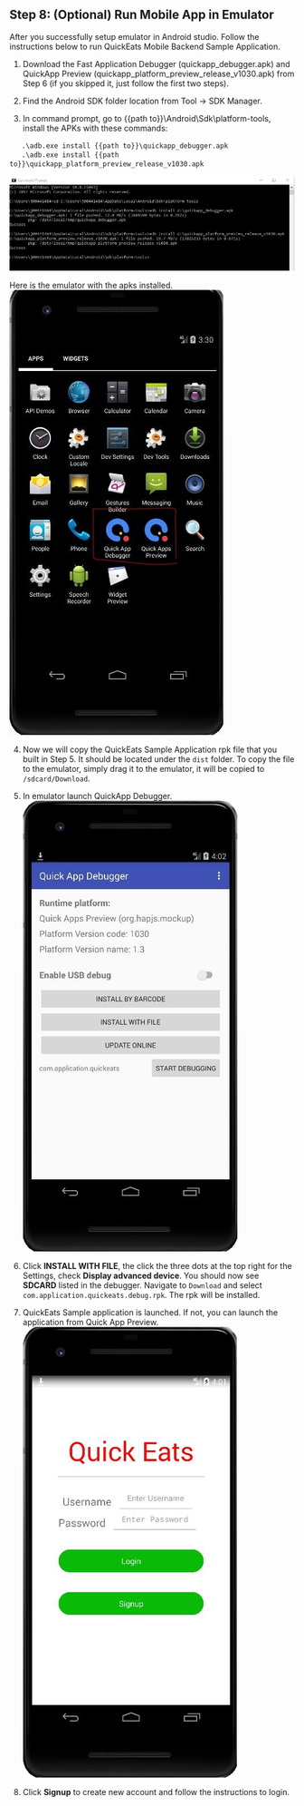 ## Step 8:  (Optional) Run Mobile App in Emulator

After you successfully setup emulator in Android studio. Follow the instructions below to run QuickEats Mobile Backend Sample Application.

1.	Download the Fast Application Debugger (quickapp_debugger.apk) and QuickApp Preview (quickapp_platform_preview_release_v1030.apk) from Step 6 (if you skipped it, just follow the first two steps).

2.	 Find the Android SDK folder location from Tool -> SDK Manager.

3.	In command prompt, go to {{path to}}\Android\Sdk\platform-tools, install the APKs with these commands:  

```
   .\adb.exe install {{path to}}\quickapp_debugger.apk
   .\adb.exe install {{path to}}\quickapp_platform_preview_release_v1030.apk
```
![s9a](./imgs/s9a.jpg)

   Here is the emulator with the apks installed.  
![s9b](./imgs/s9b.jpg)

4.	Now we will copy the QuickEats Sample Application rpk file that you built in Step 5. It should be located under the `dist` folder. To copy the file to the emulator, simply drag it to the emulator, it will be copied to `/sdcard/Download`.

5.	In emulator launch QuickApp Debugger.  
![s9c](./imgs/s9c.jpg)

6.  Click **INSTALL WITH FILE**, the click the three dots at the top right for the Settings, check **Display advanced device**. You should now see **SDCARD** listed in the debugger. Navigate to `Download` and select `com.application.quickeats.debug.rpk`. The rpk will be installed.

7.	QuickEats Sample application is launched. If not, you can launch the application from Quick App Preview.  
![s9d](./imgs/s9d.png)

8.	Click **Signup** to create new account and follow the instructions to login.

